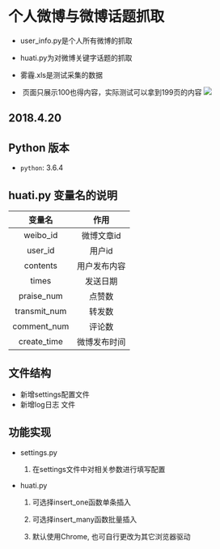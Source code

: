 # 个人微博与微博话题抓取

* user_info.py是个人所有微博的抓取
* huati.py为对微博关键字话题的抓取
* 雾霾.xls是测试采集的数据

*  页面只展示100也得内容，实际测试可以拿到199页的内容
![](https://github.com/duolaAOA/weibo_topic/blob/master/topic.png?raw=true)


## 2018.4.20 
## Python 版本
- `python`: 3.6.4

## huati.py 变量名的说明
|     变量名      |        作用        |
| :-------------: | :----------------: |
|    weibo_id     |      微博文章id  |
|    user_id      |      用户id  |
|    contents     |      用户发布内容 |
|    times        |      发送日期  |
|    praise_num     |    点赞数  |
|    transmit_num |      转发数 |
|    comment_num     |  评论数  |
|    create_time     | 微博发布时间  |


## 文件结构
* 新增settings配置文件
* 新增log日志 文件

## 功能实现

- settings.py

    1. 在settings文件中对相关参数进行填写配置


- huati.py

    1. 可选择insert_one函数单条插入

    2. 可选择insert_many函数批量插入
    
    3. 默认使用Chrome, 也可自行更改为其它浏览器驱动
    
